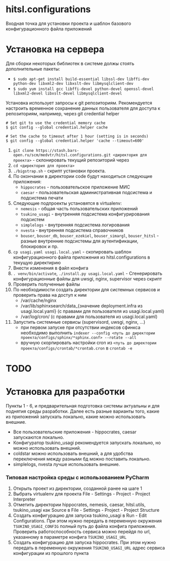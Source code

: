 hitsl.configurations
======

Входная точка для установки проекта и шаблон базового конфигурационного файла приложений

Установка на сервера
=========

Для сборки некоторых библиотек в системе должы стоять дополнительные пакеты:

  * `$ sudo apt-get install build-essential libssl-dev libffi-dev python-dev libxml2-dev libxslt-dev libmysqlclient-dev`
  * `$ sudo yum install gcc libffi-devel python-devel openssl-devel libxml2-devel libxslt-devel libmysqlclient-devel`

Установка использует запросы к git репозиториям. Рекомендуется настроить временное сохранение данных пользователя для
доступа к репозиториям, например, через git credential helper

    # Set git to use the credential memory cache
    $ git config --global credential.helper cache

    # Set the cache to timeout after 1 hour (setting is in seconds)
    $ git config --global credential.helper 'cache --timeout=600'

1. `git clone https://stash.bars-open.ru/scm/medvtr/hitsl.configurations.git <директория для проекта>` - cклонировать текущий репозиторий через
1. `cd <директория для проекта>`
1. `./bigstrap.sh` - скрипт установки проекта. 
1. По окончании в директории code будут находиться следующие приложения:
    * `hippocrates` - пользовательское приложение МИС
    * `caesar` - пользовательская административная подсистема и подсистема печати
1. Следующие подпроекты установятся в virtualenv:
    * `nemesis` - общая часть пользовательских приложений
    * `tsukino_usagi` - внутренняя подсистема конфигурирования подсистем
    * `simplelogs` - внутренняя подсистема логирования
    * `nvesta` - внутренняя подсистема справочников
    * `bouser`, `bouser_db`, `bouser_ezekiel`, `bouser_simargl`, `bouser_hitsl` - разные внутренние подсистемы для аутентификации, блокировок и пр.
1. `cp usagi.yaml usagi.local.yaml` - скопировать шаблон конфигурационного файла приложения из hitsl.configurations в текущую директирию
1. Внести изменения в файл конфига
1. `. venv/bin/activate`, `./install.py usagi.local.yaml` - Сгенерировать конфигурационные файлы для uwsgi, nginx, supervisor через скрипт
1. Проверить полученные файлы
1. По необходимости создать директории для системных сервисов и проверить права на доступ к ним
    * /var/cache/nginx
    * /var/lib/sphinxsearch/data_{значение deployment.infra из usagi.local.yaml} (с правами для пользователя из usagi.local.yaml)
    * /var/log/cron/ (с правами для пользователя из usagi.local.yaml)
1. Запустить системные сервисы (supervisord, uwsgi, nginx, ...)
    * при первом запуске при отсутствии индексов сфинкса необходимо выполнить `indexer --config <путь до директории проекта/configs/sphinx/*sphinx.conf> --rotate --all`
    * вручную скорпировать настройки cron из `<путь до директории проекта/configs/crontab/*crontab.cron` в `crontab -e`


# TODO


Установка для разработки
=========
Пункты 1 - 6, и предварительная подготовка системы актуальны и для поднятия среды разработки.
Далее есть разные варианты того, какие из приложений запускать локально, какие можно использовать внешние.

  * Все пользовательские приложения - hippocrates, caesar запускаются локально.
  * Конфигуратор tsukino_usagi рекомендуется запускать локально, но можно использовать внешний.
  * coldstar можно использовать внешний, а для удобства переключения между разными бд можно поставить локально.
  * simplelogs, nvesta лучше использовать внешние.


### Типовая настройка среды с использованием PyCharm

1. Открыть проект из директории, созданной ранее на шаге 1
2. Выбрать virtualenv для проекта File - Settings - Project - Project Interpreter
3. Отметить директории hippocrates, nemesis, caesar, hitsl.utils, tsukino_usagi как Source в File - Settings - Project - Project Structure
4. Создать конфигурацию для запуска tsukino_usagi в Run - Edit Configurations. При этом нужно передать в переменную
окружения `TSUKINO_USAGI_CONFIG` полный путь до файла конфига приложения. Проверить работоспособность сервиса можно
перейдя по url, указанному в параметре конфига `TSUKINO_USAGI_URL`
5. Создать конфигурацию для запуска hippocrates. При этом нужно передать в переменную окружения `TSUKINO_USAGI_URL`
адрес сервиса конфигурации из прошлого пункта